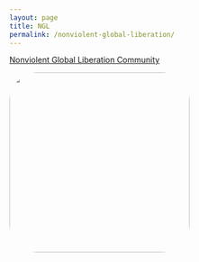 ```yaml
---
layout: page
title: NGL
permalink: /nonviolent-global-liberation/
---
```


[Nonviolent Global Liberation Community](https://nglcommunity.org/)


<img src="https://nglcommunity.org/wp-content/uploads/2020/07/restoring.jpg" style="width: 320px; border-radius: 50px;" />